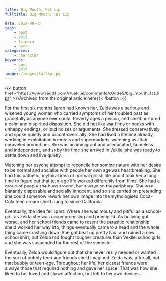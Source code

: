 ```yaml
---
title: Big Mouth, Fat Lip
fulltitle: Big Mouth, Fat Lip

date: 2019-09-05
tags:
    - post
    - 2019
    - tzipora
    - baron
categories:
    - character
keywords:
    - post
    - 2019
image: /images/fatlip.jpg
---
```

{{< button href="https://www.reddit.com/r/vekllei/comments/d0dde5/big_mouth_fat_lip/" >}}Archived from the original article here{{< /button >}}

For the first six months Baron had known her, Zelda was a serious and wisened young woman who carried symptoms of her troubled past as gracefully as anyone ever could. Poverty ages a person, and she’d nurtured a calm and dispirited disposition. She did not like war films or books with unhappy endings, or loud noises or arguments. She dressed conservatively and spoke quietly and uncontroversially. She had lived a lifetime already, working in exploitation in motels and supermarkets, watching as Utah unraveled around her. She was an immigrant and uneducated, homeless and independent, and so by the time she arrived in Vekllei she was ready to settle down and live quietly.

Watching her psyche attempt to reconcile her sombre nature with her desire to be normal and socialise with people her own age was heartbreaking. She had this pathetic, mythical idea of normal girlish life, and it took her a long time to figure out that teen-age life worked differently from films. She had a group of people she hung around, but always on the periphery. She was blatantly disposable and socially innocent, and so she carried on pretending she could somehow rework her own image into the mythologised Coca-Cola teen dream she’d clung to since California.

Eventually, the idea fell apart. Where she was mousy and pitiful as a school-girl, as Zelda she was uncompromising and principled. As bullying got worse, and her school friends came to resent the parasitic relationship she'd worked her way into, things eventually came to a head and the whole thing came crashing down. She got beat up pretty bad, and ruined a new school shirt, but Zelda had fought tougher creatures than Vekllei schoolgirls and she was suspended for the rest of the semester.

Eventually, Zelda would figure out that she never really needed or wanted the sort of bubbly teen-age friends she’d imagined. Zelda was, after all, not that bubbly or teen-age. Throughout her life, her closest friends were always those that required nothing and gave her space. That was how she liked to be; loved and shown affection, but left to her own devices.

